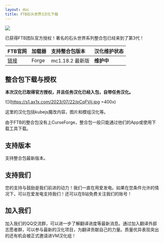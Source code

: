 ```yaml
---
layout: doc
title: FTB石头世界3汉化下载
---
```


![](https://dist.creeper.host/FTB2/cdn/packs/ftb-stoneblock-3/title.png)

已获得FTB团队官方授权！著名的石头世界系列整合包已经来到了第3代！

<DownloadLinks :methods="[
  { id: 'lanzou', text: '下载汉化', icon: '/imgs/svg/lanzou.svg', link: 'https://wulian233.lanzouj.com/iOmik27cyd9i' },
  { id: 'bilibili', text: '专栏介绍', icon: '/imgs/svg/bilibili.svg', link: 'https://www.bilibili.com/read/cv21772959/' },
  { id: 'gitee', text: 'FTB整合包下载工具', icon: '/imgs/svg/gitee.svg', link: 'https://gitee.com/flrscn/curse-the-beast/releases' },
  { id: 'curseforge', text: 'i18n自动汉化更新模组', icon: '/imgs/svg/curseforge.svg', link: 'https://www.curseforge.com/minecraft/mc-mods/i18nupdatemod/download/5841609' },
  { id: 'lazy', text: '懒汉下载', icon: '/imgs/logo/logo_64.png', link: 'https://wulian233.lanzouj.com/iOmik27cyd9i' }
]" />

| FTB官网                                                              | 加载器 | 支持整合包版本  | 汉化维护状态 |
| :------------------------------------------------------------------- | :----- | :-------------- | :----------- |
| [链接](https://www.feed-the-beast.com/modpacks/100-ftb-stoneblock-3) | Forge  | mc1.18.2 最新版 | **维护中**   |

## 整合包下载与授权

**本次汉化已取得官方授权，并且任务汉化已经入包，自带任务汉化。**

![](https://s1.ax1x.com/2023/07/22/pCqFVij.jpg =400x)

这里的汉化包括kubejs魔改内容，图片和模组汉化等。

由于FTB的整合包没有上CurseForge，整合包一般只能通过他们的App或使用下载工具下载。

## 支持版本

支持整合包最新版本。

## 支持我们

您的支持与鼓励是我们前进的动力！我们一直在用爱发电。如果在您条件允许的情况下，可以在爱发电支持我们！还可以在B站免费关注我们的账号！

## 加入我们

加入我们的QQ交流群，可以进一步了解翻译进度等最新消息。通过加入翻译外部志愿者群，可以参与最新的汉化项目，为翻译贡献自己的力量。质量优异表现突出的还有机会被正式邀请进VM汉化组！
